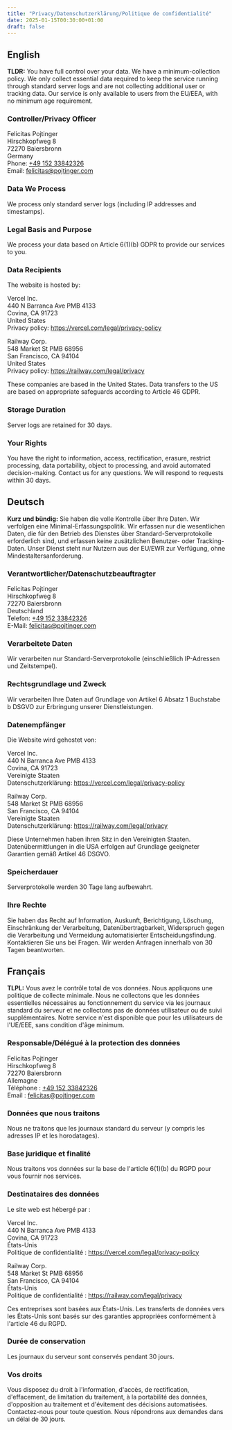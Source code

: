```yaml
---
title: "Privacy/Datenschutzerklärung/Politique de confidentialité"
date: 2025-01-15T00:30:00+01:00
draft: false
---
```


## English

**TLDR:** You have full control over your data. We have a minimum-collection policy. We only collect essential data required to keep the service running through standard server logs and are not collecting additional user or tracking data. Our service is only available to users from the EU/EEA, with no minimum age requirement.

### Controller/Privacy Officer

Felicitas Pojtinger<br/>
Hirschkopfweg 8<br/>
72270 Baiersbronn<br/>
Germany<br/>
Phone: <a href="tel:+49 152 33842326">+49 152 33842326</a><br/>
Email: <a href="mailto:felicitas@pojtinger.com">felicitas@pojtinger.com</a>

### Data We Process

We process only standard server logs (including IP addresses and timestamps).

### Legal Basis and Purpose

We process your data based on Article 6(1)(b) GDPR to provide our services to you.

### Data Recipients

The website is hosted by:

Vercel Inc.<br/>
440 N Barranca Ave PMB 4133<br/>
Covina, CA 91723<br/>
United States<br/>
Privacy policy: <a href="https://vercel.com/legal/privacy-policy">https://vercel.com/legal/privacy-policy</a>

Railway Corp.<br/>
548 Market St PMB 68956<br/>
San Francisco, CA 94104<br/>
United States<br/>
Privacy policy: <a href="https://railway.com/legal/privacy">https://railway.com/legal/privacy</a>

These companies are based in the United States. Data transfers to the US are based on appropriate safeguards according to Article 46 GDPR.

### Storage Duration

Server logs are retained for 30 days.

### Your Rights

You have the right to information, access, rectification, erasure, restrict processing, data portability, object to processing, and avoid automated decision-making. Contact us for any questions. We will respond to requests within 30 days.

## Deutsch

**Kurz und bündig:** Sie haben die volle Kontrolle über Ihre Daten. Wir verfolgen eine Minimal-Erfassungspolitik. Wir erfassen nur die wesentlichen Daten, die für den Betrieb des Dienstes über Standard-Serverprotokolle erforderlich sind, und erfassen keine zusätzlichen Benutzer- oder Tracking-Daten. Unser Dienst steht nur Nutzern aus der EU/EWR zur Verfügung, ohne Mindestaltersanforderung.

### Verantwortlicher/Datenschutzbeauftragter

Felicitas Pojtinger<br/>
Hirschkopfweg 8<br/>
72270 Baiersbronn<br/>
Deutschland<br/>
Telefon: <a href="tel:+49 152 33842326">+49 152 33842326</a><br/>
E-Mail: <a href="mailto:felicitas@pojtinger.com">felicitas@pojtinger.com</a>

### Verarbeitete Daten

Wir verarbeiten nur Standard-Serverprotokolle (einschließlich IP-Adressen und Zeitstempel).

### Rechtsgrundlage und Zweck

Wir verarbeiten Ihre Daten auf Grundlage von Artikel 6 Absatz 1 Buchstabe b DSGVO zur Erbringung unserer Dienstleistungen.

### Datenempfänger

Die Website wird gehostet von:

Vercel Inc.<br/>
440 N Barranca Ave PMB 4133<br/>
Covina, CA 91723<br/>
Vereinigte Staaten<br/>
Datenschutzerklärung: <a href="https://vercel.com/legal/privacy-policy">https://vercel.com/legal/privacy-policy</a>

Railway Corp.<br/>
548 Market St PMB 68956<br/>
San Francisco, CA 94104<br/>
Vereinigte Staaten<br/>
Datenschutzerklärung: <a href="https://railway.com/legal/privacy">https://railway.com/legal/privacy</a>

Diese Unternehmen haben ihren Sitz in den Vereinigten Staaten. Datenübermittlungen in die USA erfolgen auf Grundlage geeigneter Garantien gemäß Artikel 46 DSGVO.

### Speicherdauer

Serverprotokolle werden 30 Tage lang aufbewahrt.

### Ihre Rechte

Sie haben das Recht auf Information, Auskunft, Berichtigung, Löschung, Einschränkung der Verarbeitung, Datenübertragbarkeit, Widerspruch gegen die Verarbeitung und Vermeidung automatisierter Entscheidungsfindung. Kontaktieren Sie uns bei Fragen. Wir werden Anfragen innerhalb von 30 Tagen beantworten.

## Français

**TLPL:** Vous avez le contrôle total de vos données. Nous appliquons une politique de collecte minimale. Nous ne collectons que les données essentielles nécessaires au fonctionnement du service via les journaux standard du serveur et ne collectons pas de données utilisateur ou de suivi supplémentaires. Notre service n'est disponible que pour les utilisateurs de l'UE/EEE, sans condition d'âge minimum.

### Responsable/Délégué à la protection des données

Felicitas Pojtinger<br/>
Hirschkopfweg 8<br/>
72270 Baiersbronn<br/>
Allemagne<br/>
Téléphone : <a href="tel:+49 152 33842326">+49 152 33842326</a><br/>
Email : <a href="mailto:felicitas@pojtinger.com">felicitas@pojtinger.com</a>

### Données que nous traitons

Nous ne traitons que les journaux standard du serveur (y compris les adresses IP et les horodatages).

### Base juridique et finalité

Nous traitons vos données sur la base de l'article 6(1)(b) du RGPD pour vous fournir nos services.

### Destinataires des données

Le site web est hébergé par :

Vercel Inc.<br/>
440 N Barranca Ave PMB 4133<br/>
Covina, CA 91723<br/>
États-Unis<br/>
Politique de confidentialité : <a href="https://vercel.com/legal/privacy-policy">https://vercel.com/legal/privacy-policy</a>

Railway Corp.<br/>
548 Market St PMB 68956<br/>
San Francisco, CA 94104<br/>
États-Unis<br/>
Politique de confidentialité : <a href="https://railway.com/legal/privacy">https://railway.com/legal/privacy</a>

Ces entreprises sont basées aux États-Unis. Les transferts de données vers les États-Unis sont basés sur des garanties appropriées conformément à l'article 46 du RGPD.

### Durée de conservation

Les journaux du serveur sont conservés pendant 30 jours.

### Vos droits

Vous disposez du droit à l'information, d'accès, de rectification, d'effacement, de limitation du traitement, à la portabilité des données, d'opposition au traitement et d'évitement des décisions automatisées. Contactez-nous pour toute question. Nous répondrons aux demandes dans un délai de 30 jours.

